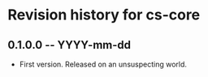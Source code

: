 # Revision history for cs-core

## 0.1.0.0 -- YYYY-mm-dd

* First version. Released on an unsuspecting world.
